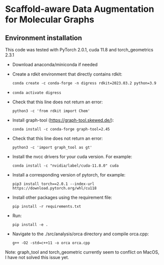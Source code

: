 # Scaffold-aware Data Augmentation for Molecular Graphs


## Environment installation
This code was tested with PyTorch 2.0.1, cuda 11.8 and torch_geometrics 2.3.1

  - Download anaconda/miniconda if needed
  - Create a rdkit environment that directly contains rdkit:
    
    ```conda create -c conda-forge -n digress rdkit=2023.03.2 python=3.9```
  - `conda activate digress`
  - Check that this line does not return an error:
    
    ``` python3 -c 'from rdkit import Chem' ```
  - Install graph-tool (https://graph-tool.skewed.de/): 
    
    ```conda install -c conda-forge graph-tool=2.45```
  - Check that this line does not return an error:
    
    ```python3 -c 'import graph_tool as gt' ```
  - Install the nvcc drivers for your cuda version. For example:
    
    ```conda install -c "nvidia/label/cuda-11.8.0" cuda```
  - Install a corresponding version of pytorch, for example: 
    
    ```pip3 install torch==2.0.1 --index-url https://download.pytorch.org/whl/cu118```
  - Install other packages using the requirement file: 
    
    ```pip install -r requirements.txt```

  - Run:
    
    ```pip install -e .```

  - Navigate to the ./src/analysis/orca directory and compile orca.cpp: 
    
     ```g++ -O2 -std=c++11 -o orca orca.cpp```

Note: graph_tool and torch_geometric currently seem to conflict on MacOS, I have not solved this issue yet.




